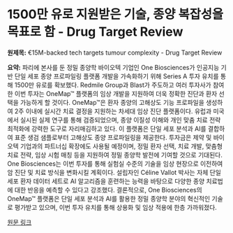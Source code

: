 # 1500만 유로 지원받은 기술, 종양 복잡성을 목표로 함 - Drug Target Review

**원제목:** €15M-backed tech targets tumour complexity - Drug Target Review

**요약:** 파리에 본사를 둔 정밀 종양학 바이오텍 기업인 One Biosciences가 인공지능 기반 단일 세포 종양 프로파일링 플랫폼 개발을 가속화하기 위해 Series A 투자 유치를 통해 1500만 유로를 확보했다.  Redmile Group과 Blast가 주도하고 여러 투자사가 참여한 이번 투자는 OneMap™ 플랫폼의 임상 개발을 지원하여 더욱 정확한 진단과 환자 선택을 가능하게 할 것이다.  OneMap™은 환자 종양의 고해상도 기능 프로파일을 생성하여 2주 이내에 실시간 치료 결정을 지원하는 차세대 임상 진단 플랫폼이다.  유럽과 미국에서 실시된 실제 연구를 통해 검증되었으며, 종양 이질성 이해와 개인 맞춤 치료 전략 최적화에 강력한 도구로 자리매김하고 있다.  이 플랫폼은 단일 세포 분석과 AI를 결합하여 표준 생검 샘플로부터 고해상도 종양 프로파일링을 제공한다.  투자금은 제약 및 바이오텍 기업과의 파트너십 확장에도 사용될 예정이며, 정밀 환자 선택, 치료 개발, 맞춤형 치료 전략, 임상 시험 매칭 등을 지원하여 정밀 종양학 발전에 기여할 것으로 기대된다.  One Biosciences는 이번 투자를 통해 실험실 수준의 기술을 임상 현장으로 이전하여 암 진단 및 치료 방식을 변화시킬 계획이다.  설립자인 Céline Vallot 박사는 자체 단일 세포 환자 데이터 세트로 AI 알고리즘을 훈련하는 능력을 바탕으로 다양한 종양 치료법에 대한 반응을 예측할 수 있다고 강조했다.  결론적으로, One Biosciences의 OneMap™ 플랫폼은 단일 세포 분석과 AI를 활용한 정밀 종양학 분야의 혁신적인 기술로 평가받고 있으며,  이번 투자 유치를 통해 상용화 및 임상 적용에 한층 가까워졌다.

[원문 링크](https://www.drugtargetreview.com/news/178660/e15m-backed-tech-targets-tumour-complexity/)

